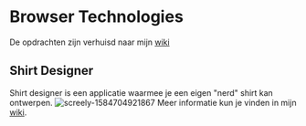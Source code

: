 # Browser Technologies
De opdrachten zijn verhuisd naar mijn [wiki](https://github.com/nlvo/browser-technologies-1920/wiki)

## Shirt Designer
Shirt designer is een applicatie waarmee je een eigen "nerd" shirt kan ontwerpen.
![screely-1584704921867](https://user-images.githubusercontent.com/8554238/77161127-36d27180-6aa9-11ea-822e-86201a5ad693.png)
Meer informatie kun je vinden in mijn [wiki](https://github.com/nlvo/browser-technologies-1920/wiki).

